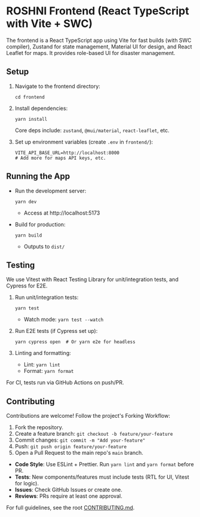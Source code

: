 # ROSHNI Frontend (React TypeScript with Vite + SWC)

The frontend is a React TypeScript app using Vite for fast builds (with SWC compiler), Zustand for state management, Material UI for design, and React Leaflet for maps. It provides role-based UI for disaster management.

## Setup
1. Navigate to the frontend directory:
   ```
   cd frontend
   ```

2. Install dependencies:
   ```
   yarn install
   ```

   Core deps include: `zustand`, `@mui/material`, `react-leaflet`, etc.

3. Set up environment variables (create `.env` in `frontend/`):
   ```
   VITE_API_BASE_URL=http://localhost:8000
   # Add more for maps API keys, etc.
   ```

## Running the App
- Run the development server:
  ```
  yarn dev
  ```
  - Access at http://localhost:5173

- Build for production:
  ```
  yarn build
  ```
  - Outputs to `dist/`

## Testing
We use Vitest with React Testing Library for unit/integration tests, and Cypress for E2E.

1. Run unit/integration tests:
   ```
   yarn test
   ```
   - Watch mode: `yarn test --watch`

2. Run E2E tests (if Cypress set up):
   ```
   yarn cypress open  # Or yarn e2e for headless
   ```

3. Linting and formatting:
   - Lint: `yarn lint`
   - Format: `yarn format`

For CI, tests run via GitHub Actions on push/PR.

## Contributing
Contributions are welcome! Follow the project's Forking Workflow:

1. Fork the repository.
2. Create a feature branch: `git checkout -b feature/your-feature`
3. Commit changes: `git commit -m "Add your-feature"`
4. Push: `git push origin feature/your-feature`
5. Open a Pull Request to the main repo's `main` branch.

- **Code Style**: Use ESLint + Prettier. Run `yarn lint` and `yarn format` before PR.
- **Tests**: New components/features must include tests (RTL for UI, Vitest for logic).
- **Issues**: Check GitHub Issues or create one.
- **Reviews**: PRs require at least one approval.

For full guidelines, see the root [CONTRIBUTING.md](../CONTRIBUTING.md).